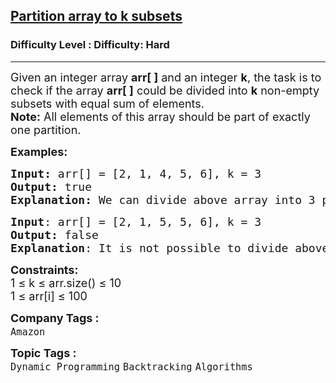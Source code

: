 <h2><a href="https://www.geeksforgeeks.org/problems/partition-array-to-k-subsets/1?page=1&category=Backtracking&sortBy=submissions">Partition array to k subsets</a></h2><h3>Difficulty Level : Difficulty: Hard</h3><hr><div class="problems_problem_content__Xm_eO"><p><span style="font-size: 18px;">Given an integer array <strong>arr[ ]</strong>&nbsp;and an integer <strong>k</strong>, the task is to check if the array <strong>arr[ ]</strong>&nbsp;could be divided into <strong>k</strong> non-empty subsets with equal sum of elements.<br><strong>Note:</strong>&nbsp;All elements of this array should be part of exactly one partition.</span></p>
<p><span style="font-size: 18px;"><strong>Examples:</strong></span></p>
<pre><span style="font-size: 18px;"><strong>Input:</strong> arr[] = [2, 1, 4, 5, 6], k = 3
<strong>Output:</strong> true
<strong>Explanation:</strong> We can divide above array into 3 parts with equal sum as (2, 4), (1, 5), (6)</span></pre>
<pre><span style="font-size: 18px;"><strong>Input</strong>: arr[] = [2, 1, 5, 5, 6], k = 3
<strong>Output:</strong> false
<strong>Explanation</strong>: It is not possible to divide above array into 3 parts with equal sum.</span></pre>
<p><span style="font-size: 18px;"><strong>Constraints:</strong><br>1 ≤ k ≤ arr.size() ≤ 10<br>1 ≤ arr[i] ≤ 100</span></p></div><p><span style=font-size:18px><strong>Company Tags : </strong><br><code>Amazon</code>&nbsp;<br><p><span style=font-size:18px><strong>Topic Tags : </strong><br><code>Dynamic Programming</code>&nbsp;<code>Backtracking</code>&nbsp;<code>Algorithms</code>&nbsp;